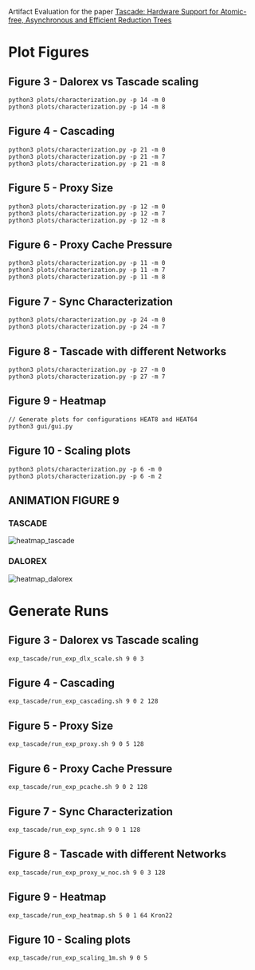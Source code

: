 
Artifact Evaluation for the paper [Tascade: Hardware Support for Atomic-free, Asynchronous and Efficient Reduction Trees](https://arxiv.org/abs/2311.15810)

# Plot Figures

## Figure 3 - Dalorex vs Tascade scaling

    python3 plots/characterization.py -p 14 -m 0
    python3 plots/characterization.py -p 14 -m 8


## Figure 4 - Cascading

    python3 plots/characterization.py -p 21 -m 0
    python3 plots/characterization.py -p 21 -m 7
    python3 plots/characterization.py -p 21 -m 8


## Figure 5 - Proxy Size

    python3 plots/characterization.py -p 12 -m 0
    python3 plots/characterization.py -p 12 -m 7
    python3 plots/characterization.py -p 12 -m 8


## Figure 6 - Proxy Cache Pressure

    python3 plots/characterization.py -p 11 -m 0
    python3 plots/characterization.py -p 11 -m 7
    python3 plots/characterization.py -p 11 -m 8


## Figure 7 - Sync Characterization

    python3 plots/characterization.py -p 24 -m 0
    python3 plots/characterization.py -p 24 -m 7

## Figure 8 - Tascade with different Networks

    python3 plots/characterization.py -p 27 -m 0
    python3 plots/characterization.py -p 27 -m 7

## Figure 9 - Heatmap
    // Generate plots for configurations HEAT8 and HEAT64
    python3 gui/gui.py
    

## Figure 10 - Scaling plots

    python3 plots/characterization.py -p 6 -m 0
    python3 plots/characterization.py -p 6 -m 2


## ANIMATION FIGURE 9

### TASCADE

![heatmap_tascade](https://github.com/prisca71/tascade/assets/151456861/ad3c8bfd-4a73-4176-a381-417d00ffbc57)




### DALOREX

![heatmap_dalorex](https://github.com/prisca71/tascade/assets/151456861/9a77f5e9-d902-47a1-a01a-d589234dcaa1)



# Generate Runs


## Figure 3 - Dalorex vs Tascade scaling

    exp_tascade/run_exp_dlx_scale.sh 9 0 3


## Figure 4 - Cascading

    exp_tascade/run_exp_cascading.sh 9 0 2 128


## Figure 5 - Proxy Size

    exp_tascade/run_exp_proxy.sh 9 0 5 128


## Figure 6 - Proxy Cache Pressure

    exp_tascade/run_exp_pcache.sh 9 0 2 128


## Figure 7 - Sync Characterization

    exp_tascade/run_exp_sync.sh 9 0 1 128


## Figure 8 - Tascade with different Networks

    exp_tascade/run_exp_proxy_w_noc.sh 9 0 3 128

## Figure 9 - Heatmap

    exp_tascade/run_exp_heatmap.sh 5 0 1 64 Kron22


## Figure 10 - Scaling plots

    exp_tascade/run_exp_scaling_1m.sh 9 0 5

